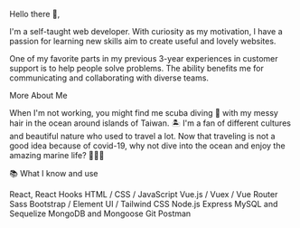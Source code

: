 Hello there 👋,

I'm a self-taught web developer.
With curiosity as my motivation, I have a passion for learning new skills aim to create useful and lovely websites.

One of my favorite parts in my previous 3-year experiences in customer support is to help people solve problems. The ability benefits me for communicating and collaborating with diverse teams.

More About Me

When I'm not working, you might find me scuba diving :diving_mask: with my messy hair in the ocean around islands of Taiwan. :desert_island:
I'm a fan of different cultures and beautiful nature who used to travel a lot. Now that traveling is not a good idea because of covid-19, why not dive into the ocean and enjoy the amazing marine life? 🤙🤙🤙

📚 What I know and use

React, React Hooks
HTML / CSS / JavaScript
Vue.js / Vuex / Vue Router
Sass
Bootstrap / Element UI / Tailwind CSS
Node.js
Express
MySQL and Sequelize
MongoDB and Mongoose
Git
Postman
